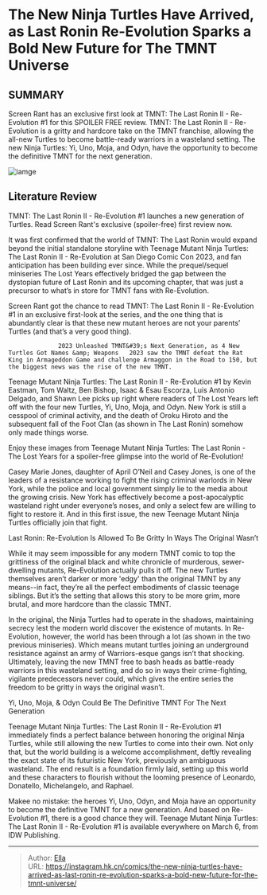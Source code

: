 # The New Ninja Turtles Have Arrived, as  Last Ronin Re-Evolution  Sparks a Bold New Future for The TMNT Universe


## SUMMARY 



  Screen Rant has an exclusive first look at TMNT: The Last Ronin II - Re-Evolution #1 for this SPOILER FREE review.   TMNT: The Last Ronin II - Re-Evolution is a gritty and hardcore take on the TMNT franchise, allowing the all-new Turtles to become battle-ready warriors in a wasteland setting.   The new Ninja Turtles: Yi, Uno, Moja, and Odyn, have the opportunity to become the definitive TMNT for the next generation.  

![iamge](https://static1.srcdn.com/wordpress/wp-content/uploads/2024/01/the-new-ninja-turtles-of-last-ronin-re-evolution.jpg)

## Literature Review

TMNT: The Last Ronin II - Re-Evolution #1 launches a new generation of Turtles. Read Screen Rant&#39;s exclusive (spoiler-free) first review now.




It was first confirmed that the world of TMNT: The Last Ronin would expand beyond the initial standalone storyline with Teenage Mutant Ninja Turtles: The Last Ronin II - Re-Evolution at San Diego Comic Con 2023, and fan anticipation has been building ever since. While the prequel/sequel miniseries The Lost Years effectively bridged the gap between the dystopian future of Last Ronin and its upcoming chapter, that was just a precursor to what’s in store for TMNT fans with Re-Evolution.




Screen Rant got the chance to read TMNT: The Last Ronin II - Re-Evolution #1 in an exclusive first-look at the series, and the one thing that is abundantly clear is that these new mutant heroes are not your parents’ Turtles (and that’s a very good thing).

                  2023 Unleashed TMNT&#39;s Next Generation, as 4 New Turtles Got Names &amp; Weapons   2023 saw the TMNT defeat the Rat King in Armageddon Game and challenge Armaggon in the Road to 150, but the biggest news was the rise of the new TMNT.   

Teenage Mutant Ninja Turtles: The Last Ronin II - Re-Evolution #1 by Kevin Eastman, Tom Waltz, Ben Bishop, Isaac &amp; Esau Escorza, Luis Antonio Delgado, and Shawn Lee picks up right where readers of The Lost Years left off with the four new Turtles, Yi, Uno, Moja, and Odyn. New York is still a cesspool of criminal activity, and the death of Oroku Hiroto and the subsequent fall of the Foot Clan (as shown in The Last Ronin) somehow only made things worse.

         






Enjoy these images from Teenage Mutant Ninja Turtles: The Last Ronin - The Lost Years for a spoiler-free glimpse into the world of Re-Evolution!




Casey Marie Jones, daughter of April O’Neil and Casey Jones, is one of the leaders of a resistance working to fight the rising criminal warlords in New York, while the police and local government simply lie to the media about the growing crisis. New York has effectively become a post-apocalyptic wasteland right under everyone’s noses, and only a select few are willing to fight to restore it. And in this first issue, the new Teenage Mutant Ninja Turtles officially join that fight.


 Last Ronin: Re-Evolution Is Allowed To Be Gritty In Ways The Original Wasn’t 
          

While it may seem impossible for any modern TMNT comic to top the grittiness of the original black and white chronicle of murderous, sewer-dwelling mutants, Re-Evolution actually pulls it off. The new Turtles themselves aren’t darker or more &#39;edgy&#39; than the original TMNT by any means--in fact, they’re all the perfect embodiments of classic teenage siblings. But it’s the setting that allows this story to be more grim, more brutal, and more hardcore than the classic TMNT.




In the original, the Ninja Turtles had to operate in the shadows, maintaining secrecy lest the modern world discover the existence of mutants. In Re-Evolution, however, the world has been through a lot (as shown in the two previous miniseries). Which means mutant turtles joining an underground resistance against an army of Warriors-esque gangs isn’t that shocking. Ultimately, leaving the new TMNT free to bash heads as battle-ready warriors in this wasteland setting, and do so in ways their crime-fighting, vigilante predecessors never could, which gives the entire series the freedom to be gritty in ways the original wasn’t.



 Yi, Uno, Moja, &amp; Odyn Could Be The Definitive TMNT For The Next Generation 
          

Teenage Mutant Ninja Turtles: The Last Ronin II - Re-Evolution #1 immediately finds a perfect balance between honoring the original Ninja Turtles, while still allowing the new Turtles to come into their own. Not only that, but the world building is a welcome accomplishment, deftly revealing the exact state of its futuristic New York, previously an ambiguous wasteland. The end result is a foundation firmly laid, setting up this world and these characters to flourish without the looming presence of Leonardo, Donatello, Michelangelo, and Raphael.




Makee no mistake: the heroes Yi, Uno, Odyn, and Moja have an opportunity to become the definitive TMNT for a new generation. And based on Re-Evolution #1, there is a good chance they will. Teenage Mutant Ninja Turtles: The Last Ronin II - Re-Evolution #1 is available everywhere on March 6, from IDW Publishing.



---

> Author: [Ella](https://instagram.hk.cn/)  
> URL: https://instagram.hk.cn/comics/the-new-ninja-turtles-have-arrived-as-last-ronin-re-evolution-sparks-a-bold-new-future-for-the-tmnt-universe/  

